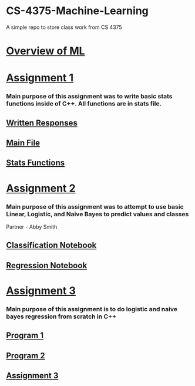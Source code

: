 # CS-4375-Machine-Learning
A simple repo to store class work from CS 4375


# [Overview of ML](https://github.com/hampster2018/CS-4375-Machine-Learning/blob/main/Overview_of_ML.pdf)

# [Assignment 1](https://github.com/hampster2018/CS-4375-Machine-Learning/tree/main/Assignment-1)

### Main purpose of this assignment was to write basic stats functions inside of C++. All functions are in stats file. 

## [Written Responses](https://github.com/hampster2018/CS-4375-Machine-Learning/blob/main/Assignment-1/Data%20Exploration.pdf)
## [Main File](https://github.com/hampster2018/CS-4375-Machine-Learning/blob/main/Assignment-1/main.cpp)
## [Stats Functions](https://github.com/hampster2018/CS-4375-Machine-Learning/blob/main/Assignment-1/stats.hpp)

# [Assignment 2](https://github.com/hampster2018/CS-4375-Machine-Learning/tree/main/Assignment-2)

### Main purpose of this assignment was to attempt to use basic Linear, Logistic, and Naive Bayes to predict values and classes
Partner - Abby Smith

## [Classification Notebook](https://github.com/hampster2018/CS-4375-Machine-Learning/blob/main/Assignment-2/Classification.Rmd)
## [Regression Notebook](https://github.com/hampster2018/CS-4375-Machine-Learning/blob/main/Assignment-2/Regression.Rmd)

# [Assignment 3](https://github.com/hampster2018/CS-4375-Machine-Learning/tree/main/Assignment-3)

### Main purpose of this assignment is to do logistic and naive bayes regression from scratch in C++

## [Program 1](https://github.com/hampster2018/CS-4375-Machine-Learning/tree/main/Assignment-3/Program1)
## [Program 2](https://github.com/hampster2018/CS-4375-Machine-Learning/tree/main/Assignment-3/Program2)
## [Assignment 3](https://github.com/hampster2018/CS-4375-Machine-Learning/blob/main/Assignment-3/Assignment%203.pdf)